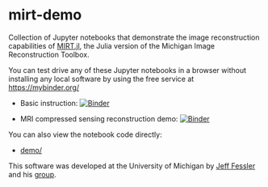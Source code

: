# mirt-demo

Collection of
Jupyter notebooks that demonstrate the image reconstruction capabilities
of
[MIRT.jl](https://github.com/JeffFessler/MIRT.jl),
the Julia version of the Michigan Image Reconstruction Toolbox.

You can test drive any of these Jupyter notebooks
in a browser
without installing any local software
by using the free service at
https://mybinder.org/

* Basic instruction:
[![Binder](https://mybinder.org/badge_logo.svg)](https://mybinder.org/v2/gh/JeffFessler/mirt-demo/master?filepath=isbi-19%2F00-intro.ipynb)

* MRI compressed sensing reconstruction demo:
[![Binder](https://mybinder.org/badge_logo.svg)](https://mybinder.org/v2/gh/JeffFessler/mirt-demo/master?filepath=isbi-19%2F01-recon.ipynb)

You can also view the notebook code directly:
* [demo/](https://github.com/JeffFessler/mirt-demo/blob/master/isbi-19/)

This software was developed at the University of Michigan 
by 
[Jeff Fessler](http://web.eecs.umich.edu/~fessler)
and his 
[group](http://web.eecs.umich.edu/~fessler/group).

